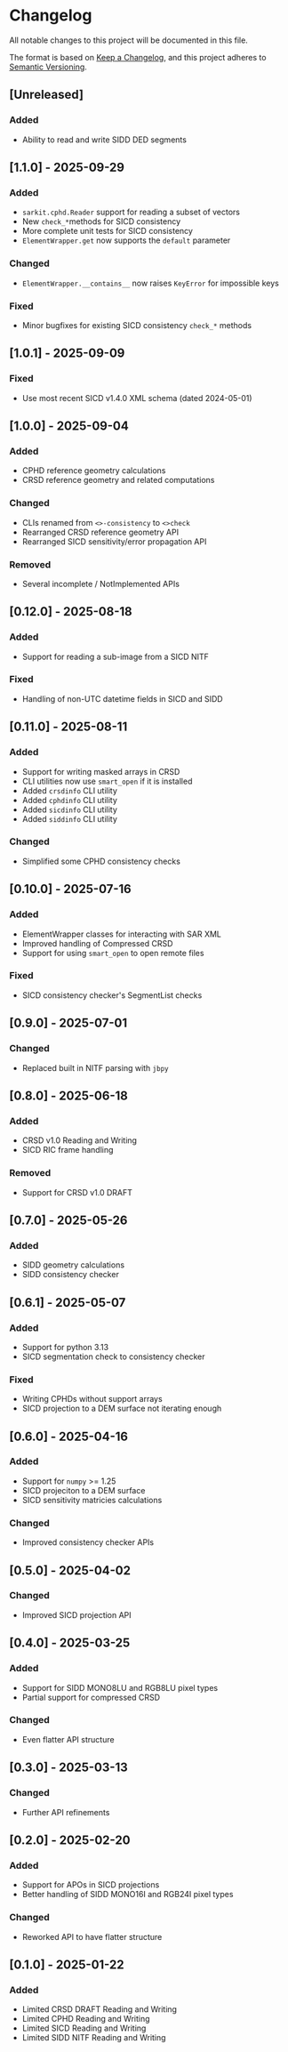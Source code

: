 # Changelog

All notable changes to this project will be documented in this file.

The format is based on [Keep a Changelog](https://keepachangelog.com/en/1.1.0/),
and this project adheres to [Semantic Versioning](https://semver.org/spec/v2.0.0.html).

## [Unreleased]

### Added
- Ability to read and write SIDD DED segments


## [1.1.0] - 2025-09-29

### Added
- `sarkit.cphd.Reader` support for reading a subset of vectors
- New `check_*`methods for SICD consistency
- More complete unit tests for SICD consistency
- `ElementWrapper.get` now supports the `default` parameter

### Changed
- `ElementWrapper.__contains__` now raises `KeyError` for impossible keys

### Fixed
- Minor bugfixes for existing SICD consistency `check_*` methods


## [1.0.1] - 2025-09-09

### Fixed
- Use most recent SICD v1.4.0 XML schema (dated 2024-05-01)


## [1.0.0] - 2025-09-04

### Added
- CPHD reference geometry calculations
- CRSD reference geometry and related computations

### Changed
- CLIs renamed from `<>-consistency` to `<>check`
- Rearranged CRSD reference geometry API
- Rearranged SICD sensitivity/error propagation API

### Removed
- Several incomplete / NotImplemented APIs


## [0.12.0] - 2025-08-18

### Added
- Support for reading a sub-image from a SICD NITF

### Fixed
- Handling of non-UTC datetime fields in SICD and SIDD


## [0.11.0] - 2025-08-11

### Added
- Support for writing masked arrays in CRSD
- CLI utilities now use `smart_open` if it is installed
- Added `crsdinfo` CLI utility
- Added `cphdinfo` CLI utility
- Added `sicdinfo` CLI utility
- Added `siddinfo` CLI utility

### Changed
- Simplified some CPHD consistency checks


## [0.10.0] - 2025-07-16

### Added
- ElementWrapper classes for interacting with SAR XML
- Improved handling of Compressed CRSD
- Support for using `smart_open` to open remote files

### Fixed
- SICD consistency checker's SegmentList checks


## [0.9.0] - 2025-07-01

### Changed
- Replaced built in NITF parsing with `jbpy`


## [0.8.0] - 2025-06-18

### Added
- CRSD v1.0 Reading and Writing
- SICD RIC frame handling

### Removed
- Support for CRSD v1.0 DRAFT


## [0.7.0] - 2025-05-26

### Added
- SIDD geometry calculations
- SIDD consistency checker


## [0.6.1] - 2025-05-07

### Added
- Support for python 3.13
- SICD segmentation check to consistency checker

### Fixed
- Writing CPHDs without support arrays
- SICD projection to a DEM surface not iterating enough


## [0.6.0] - 2025-04-16

### Added
- Support for `numpy` >= 1.25
- SICD projeciton to a DEM surface
- SICD sensitivity matricies calculations

### Changed
- Improved consistency checker APIs


## [0.5.0] - 2025-04-02

### Changed
- Improved SICD projection API


## [0.4.0] - 2025-03-25

### Added
- Support for SIDD MONO8LU and RGB8LU pixel types
- Partial support for compressed CRSD

### Changed
- Even flatter API structure


## [0.3.0] - 2025-03-13

### Changed
- Further API refinements


## [0.2.0] - 2025-02-20

### Added
- Support for APOs in SICD projections
- Better handling of SIDD MONO16I and RGB24I pixel types

### Changed
- Reworked API to have flatter structure


## [0.1.0] - 2025-01-22

### Added
- Limited CRSD DRAFT Reading and Writing
- Limited CPHD Reading and Writing
- Limited SICD Reading and Writing
- Limited SIDD NITF Reading and Writing
